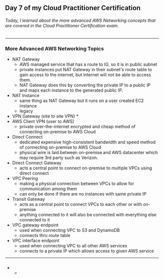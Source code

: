 ## Day 7 of my Cloud Practitioner Certification
###### Today, I learned about the more advanced AWS Networking concepts that are covered in the Cloud Practitioner Certification exam.

---

### More Advanced AWS Networking Topics
* NAT Gateway
  * AWS managed service that has a route to IG, so it is in public subnet
  * private instances put NAT Gateway in their subnet's route table to gain access to the internet, but internet will not be able to access them.
  * NAT Gateway does this by converting the private IP to a public IP and maps each instance to the generated public IP.
* NAT Instance
  *   same thing as NAT Gateway but it runs on a user created EC2 instance
  *   legacy
* VPN Gateway (site to site VPN)
  * 
* AWS Client VPN (user to AWS)
  * private over-the-internet encrypted and cheap method of connecting on-premise to AWS Cloud
* Direct Connect
  * dedicated expensive high-consistent bandwidth and speed method of connecting on-premise to AWS Cloud
  * physical wire is laid between on-premise and AWS datacenter which may require 3rd party such as Verizon.
* Direct Connect Gateway
  * acts a central point to connect on-premise to multiple VPCs using direct connect
* VPC Peering
  * making a physical connection between VPCs to allow for communication among them
  * can only be done if there are no instances with same private IP 
* Transit Gateway
  * acts as a central point to connect VPCs to each other or with on-premise
  * anything connected to it will also be connected with everything else connected to it
* VPC gateway endpoint
  * used when connecting VPC to S3 and DynamoDB
  * connects thru route table 
* VPC interface endpoint
  * used when connecting VPC to all other AWS services
  * connects to a private IP which allows access to given AWS service

---

### 
* 
  * 
